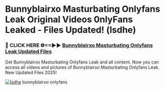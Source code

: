 # Bunnyblairxo Masturbating Onlyfans Leak Original Videos 0nlyFans Leaked - Files Updated! (lsdhe)

<h3>🔴 CLICK HERE 🌐==►► <a href="https://tinyurl.com/brd5kh86" rel="nofollow">Bunnyblairxo Masturbating Onlyfans Leak Updated Files</a></h3>

Get Bunnyblairxo Masturbating Onlyfans Leak and all content. Now you can access all videos and pictures of Bunnyblairxo Masturbating Onlyfans Leak. New Updated Files 2025!

[![lsdhe](https://i.imgur.com/K7sEzmb.gif)](https://tinyurl.com/brd5kh86)
bunnyblairxo onlyfans